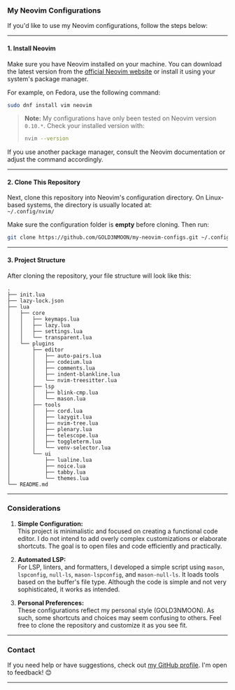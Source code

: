 ### My Neovim Configurations

If you'd like to use my Neovim configurations, follow the steps below:

---

#### 1. Install Neovim

Make sure you have Neovim installed on your machine. You can download the latest version from the [official Neovim website](https://neovim.io/) or install it using your system's package manager.

For example, on Fedora, use the following command:

```bash
sudo dnf install vim neovim
```

> **Note:** My configurations have only been tested on Neovim version `0.10.*`. Check your installed version with:  
> ```bash
> nvim --version
> ```

If you use another package manager, consult the Neovim documentation or adjust the command accordingly.

---

#### 2. Clone This Repository

Next, clone this repository into Neovim's configuration directory. On Linux-based systems, the directory is usually located at:  
`~/.config/nvim/`

Make sure the configuration folder is **empty** before cloning. Then run:

```bash
git clone https://github.com/GOLD3NMOON/my-neovim-configs.git ~/.config/nvim
```

---

#### 3. Project Structure

After cloning the repository, your file structure will look like this:

```
.
├── init.lua
├── lazy-lock.json
├── lua
│   ├── core
│   │   ├── keymaps.lua
│   │   ├── lazy.lua
│   │   ├── settings.lua
│   │   └── transparent.lua
│   └── plugins
│       ├── editor
│       │   ├── auto-pairs.lua
│       │   ├── codeium.lua
│       │   ├── comments.lua
│       │   ├── indent-blankline.lua
│       │   └── nvim-treesitter.lua
│       ├── lsp
│       │   ├── blink-cmp.lua
│       │   └── mason.lua
│       ├── tools
│       │   ├── cord.lua
│       │   ├── lazygit.lua
│       │   ├── nvim-tree.lua
│       │   ├── plenary.lua
│       │   ├── telescope.lua
│       │   ├── toggleterm.lua
│       │   └── venv-selector.lua
│       └── ui
│           ├── lualine.lua
│           ├── noice.lua
│           ├── tabby.lua
│           └── themes.lua
└── README.md
```

---

### Considerations

1. **Simple Configuration:**  
   This project is minimalistic and focused on creating a functional code editor. I do not intend to add overly complex customizations or elaborate shortcuts. The goal is to open files and code efficiently and practically.

2. **Automated LSP:**  
   For LSP, linters, and formatters, I developed a simple script using `mason`, `lspconfig`, `null-ls`, `mason-lspconfig`, and `mason-null-ls`. It loads tools based on the buffer's file type. Although the code is simple and not very sophisticated, it works as intended.

3. **Personal Preferences:**  
   These configurations reflect my personal style (GOLD3NMOON). As such, some shortcuts and choices may seem confusing to others. Feel free to clone the repository and customize it as you see fit.

---

### Contact

If you need help or have suggestions, check out [my GitHub profile](https://github.com/GOLD3NMOON). I'm open to feedback! 😊

--- 
